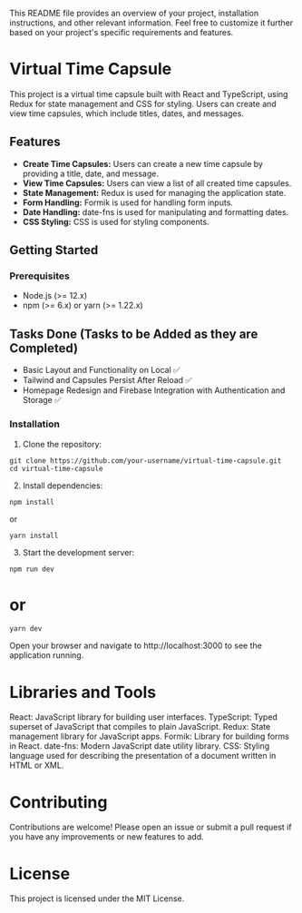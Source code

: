 This README file provides an overview of your project, installation instructions, and other relevant information. Feel free to customize it further based on your project's specific requirements and features.

# Virtual Time Capsule

This project is a virtual time capsule built with React and TypeScript, using Redux for state management and CSS for styling. Users can create and view time capsules, which include titles, dates, and messages.

## Features

- **Create Time Capsules:** Users can create a new time capsule by providing a title, date, and message.
- **View Time Capsules:** Users can view a list of all created time capsules.
- **State Management:** Redux is used for managing the application state.
- **Form Handling:** Formik is used for handling form inputs.
- **Date Handling:** date-fns is used for manipulating and formatting dates.
- **CSS Styling:** CSS is used for styling components.

## Getting Started

### Prerequisites

- Node.js (>= 12.x)
- npm (>= 6.x) or yarn (>= 1.22.x)

## Tasks Done (Tasks to be Added as they are Completed)
- Basic Layout and Functionality on Local ✅
- Tailwind and Capsules Persist After Reload ✅
- Homepage Redesign and Firebase Integration with Authentication and Storage ✅

### Installation

1. Clone the repository:
 ```
 git clone https://github.com/your-username/virtual-time-capsule.git
 cd virtual-time-capsule
 ```
2. Install dependencies:
```
npm install
```
or
```
yarn install
```

3. Start the development server:
```
npm run dev
```
# or
```
yarn dev
```
Open your browser and navigate to http://localhost:3000 to see the application running.

# Libraries and Tools
React: JavaScript library for building user interfaces.
TypeScript: Typed superset of JavaScript that compiles to plain JavaScript.
Redux: State management library for JavaScript apps.
Formik: Library for building forms in React.
date-fns: Modern JavaScript date utility library.
CSS: Styling language used for describing the presentation of a document written in HTML or XML.

# Contributing
Contributions are welcome! Please open an issue or submit a pull request if you have any improvements or new features to add.

# License
This project is licensed under the MIT License.

